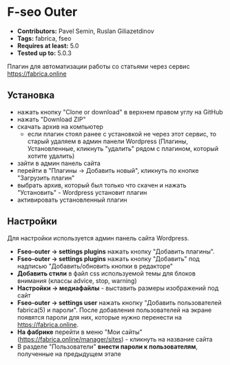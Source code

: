 # F-seo Outer

* **Contributors:** Pavel Semin, Ruslan Giliazetdinov
* **Tags:** fabrica, fseo
* **Requires at least:** 5.0
* **Tested up to:** 5.0.3

Плагин для автоматизации работы со статьями через сервис https://fabrica.online

## Установка
* нажать кнопку "Clone or download" в верхнем правом углу на GitHub
* нажать "Download ZIP"
* скачать архив на компьютер
  * если плагин стоял ранее с установкой не через этот сервис, то старый удаляем в админ панели Wordpress (Плагины, Установленные, кликнуть "удалить" рядом с плагином, который хотите удалить)
* зайти в админ панель сайта
* перейти в "Плагины -> Добавить новый", кликнуть по кнопке "Загрузить плагин"
* выбрать архив, который был только что скачен и нажать "Установить" - Wordpress установит плагин
* активировать установленный плагин

## Настройки
Для настройки используется админ панель сайта Wordpress.

* **Fseo-outer -> settings plugins** нажать кнопку "Добавить плагины".
* **Fseo-outer -> settings plugins** нажать кнопку "Добавить" под надписью "Добавить/обновить кнопки в редакторе"
* **Добавить стили** в файл css используемой темы для блоков внимания (классы advice, stop, warning)
* **Настройки -> медиафайлы** - выставить размеры изображений под сайт
* **Fseo-outer -> settings user** нажать кнопку "Добавить пользователей fabrica(5) и пароли". После добавления пользователей на экране появятся пароли для них, которые нужно перенести на https://fabrica.online.
* **На фабрике** перейти в меню "Мои сайты" (https://fabrica.online/manager/sites) - кликнуть на название сайта
* В разделе "Пользователи" **внести пароли к пользователям**, полученные на предыдущем этапе
